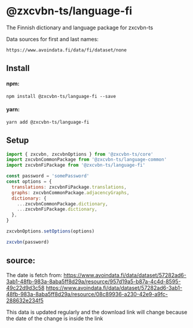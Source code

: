 # @zxcvbn-ts/language-fi

The Finnish dictionary and language package for zxcvbn-ts

Data sources for first and last names:

    https://www.avoindata.fi/data/fi/dataset/none

## Install

#### npm:

`npm install @zxcvbn-ts/language-fi --save`

#### yarn:

`yarn add @zxcvbn-ts/language-fi`

## Setup

```js
import { zxcvbn, zxcvbnOptions } from '@zxcvbn-ts/core'
import zxcvbnCommonPackage from '@zxcvbn-ts/language-common'
import zxcvbnFiPackage from '@zxcvbn-ts/language-fi'

const password = 'somePassword'
const options = {
  translations: zxcvbnFiPackage.translations,
  graphs: zxcvbnCommonPackage.adjacencyGraphs,
  dictionary: {
    ...zxcvbnCommonPackage.dictionary,
    ...zxcvbnFiPackage.dictionary,
  },
}

zxcvbnOptions.setOptions(options)

zxcvbn(password)
```


## source:
The date is fetch from:
https://www.avoindata.fi/data/dataset/57282ad6-3ab1-48fb-983a-8aba5ff8d29a/resource/957d19a5-b87a-4c4d-8595-49c22d9d3c58
https://www.avoindata.fi/data/dataset/57282ad6-3ab1-48fb-983a-8aba5ff8d29a/resource/08c89936-a230-42e9-a9fc-288632e234f5

This data is updated regularly and the download link will change because the date of the change is inside the link